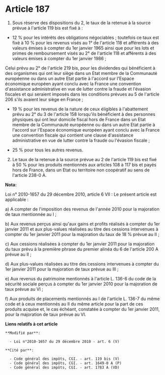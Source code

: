 # Article 187

1. Sous réserve des dispositions du 2, le taux de la retenue à la source prévue à l'article 119 bis est fixé à : 

- 12 % pour les intérêts des obligations négociables ; toutefois ce taux est fixé à 10 % pour les revenus visés au 1° de
l'article 118 et afférents à des valeurs émises à compter du 1er janvier 1965 ainsi que pour les lots et primes de
remboursement visés au 2° de l'article 118 et afférents à des valeurs émises à compter du 1er janvier 1986 ;

Celui prévu au 2° de l'article 219 bis, pour les dividendes qui bénéficient à des organismes qui ont leur siège dans un Etat
membre de la Communauté européenne ou dans un autre Etat partie à l'accord sur l'Espace économique européen ayant conclu avec
la France une convention d'assistance administrative en vue de lutter contre la fraude et l'évasion fiscales et qui seraient
imposés dans les conditions prévues au 5 de l'article 206 s'ils avaient leur siège en France ;

- 19 % pour les revenus de la nature de ceux éligibles à l'abattement prévu au 2° du 3 de l'article 158 lorsqu'ils
bénéficient à des personnes physiques qui ont leur domicile fiscal hors de France dans un Etat membre de la Communauté
européenne ou dans un autre Etat partie à l'accord sur l'Espace économique européen ayant conclu avec la France une
convention fiscale qui contient une clause d'assistance administrative en vue de lutter contre la fraude ou l'évasion
fiscale ;

- 25 % pour tous les autres revenus. 

2. Le taux de la retenue à la source prévue au 2 de l'article 119 bis est fixé à 50 % pour les produits mentionnés aux
articles 108 à 117 bis et payés hors de France, dans un Etat ou territoire non coopératif au sens de l'article 238-0 A.

**Nota:**

Loi n° 2010-1657 du 29 décembre 2010, article 6 VII : Le présent article est applicable : 

a)  A compter de l'imposition des revenus de l'année 2010  pour la majoration de taux mentionnée au I ; 

b) Aux  revenus perçus ainsi qu'aux gains et profits réalisés à compter du 1er  janvier 2011 et aux plus-values réalisées au
titre des cessions  intervenues à compter du 1er janvier 2011 pour la majoration du taux de  18 % prévue au II ; 

c) Aux cessions réalisées à  compter du 1er janvier 2011 pour la majoration du taux prévu à la  première phrase du premier
alinéa du 6 de l'article 200 A prévue au II ;  

d) Aux plus-values réalisées au titre des cessions  intervenues à compter du 1er janvier 2011 pour la majoration de taux
prévue au III ; 

e) Aux revenus du patrimoine  mentionnés à l'article L. 136-6 du code de la sécurité sociale perçus   à compter du 1er
janvier 2010 pour la majoration de taux prévue au VI ;  

f) Aux produits de placements mentionnés au I de  l'article L. 136-7 du même code et à ceux mentionnés au II du même  article
pour la part de ces produits acquise et, le cas échéant,  constatée à compter du 1er janvier 2011, pour la majoration de taux
prévue au VI.

**Liens relatifs à cet article**

	**Modifié par**:

	  - Loi n°2010-1657 du 29 décembre 2010 - art. 6 (V)

	**Cité par**:

	  - Code général des impôts, CGI. - art. 119 bis (V)
	  - Code général des impôts, CGI. - art. 1649-0 A (P)
	  - Code général des impôts, CGI. - art. 1783 A (VD)
